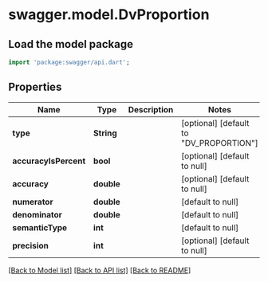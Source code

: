 # swagger.model.DvProportion

## Load the model package
```dart
import 'package:swagger/api.dart';
```

## Properties
Name | Type | Description | Notes
------------ | ------------- | ------------- | -------------
**type** | **String** |  | [optional] [default to &quot;DV_PROPORTION&quot;]
**accuracyIsPercent** | **bool** |  | [optional] [default to null]
**accuracy** | **double** |  | [optional] [default to null]
**numerator** | **double** |  | [default to null]
**denominator** | **double** |  | [default to null]
**semanticType** | **int** |  | [default to null]
**precision** | **int** |  | [optional] [default to null]

[[Back to Model list]](../README.md#documentation-for-models) [[Back to API list]](../README.md#documentation-for-api-endpoints) [[Back to README]](../README.md)

